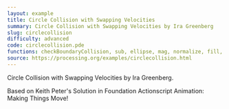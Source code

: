 ```yaml
---
layout: example
title: Circle Collision with Swapping Velocities
summary: Circle Collision with Swapping Velocities by Ira Greenberg
slug: circlecollision
difficulty: advanced
code: circlecollision.pde
functions: checkBoundaryCollision, sub, ellipse, mag, normalize, fill, size, random2D, display, cos, update, Ball, heading, sin, setup, copy, draw, mult, add, background, checkCollision, noStroke, PVector
source: https://processing.org/examples/circlecollision.html
---
```


Circle Collision with Swapping Velocities by Ira Greenberg. 

 Based on Keith Peter's Solution in Foundation Actionscript Animation: Making Things Move!
